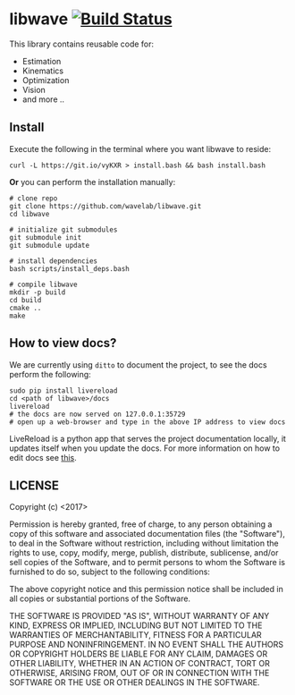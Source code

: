 # libwave [![Build Status](https://travis-ci.org/wavelab/libwave.png)][1]

This library contains reusable code for:

- Estimation
- Kinematics
- Optimization
- Vision
- and more ..


## Install

Execute the following in the terminal where you want libwave to reside:

    curl -L https://git.io/vyKXR > install.bash && bash install.bash

**Or** you can perform the installation manually:

    # clone repo
    git clone https://github.com/wavelab/libwave.git
    cd libwave

    # initialize git submodules
    git submodule init
    git submodule update

    # install dependencies
    bash scripts/install_deps.bash

    # compile libwave
    mkdir -p build
    cd build
    cmake ..
    make


## How to view docs?

We are currently using `ditto` to document the project, to see the docs perform
the following:

    sudo pip install livereload
    cd <path of libwave>/docs
    livereload
    # the docs are now served on 127.0.0.1:35729
    # open up a web-browser and type in the above IP address to view docs

LiveReload is a python app that serves the project documentation locally, it
updates itself when you update the docs. For more information on how to edit
docs see [this][edit_docs].


## LICENSE

Copyright (c) <2017> <Wavelab>

Permission is hereby granted, free of charge, to any person obtaining a copy
of this software and associated documentation files (the "Software"), to deal
in the Software without restriction, including without limitation the rights
to use, copy, modify, merge, publish, distribute, sublicense, and/or sell
copies of the Software, and to permit persons to whom the Software is
furnished to do so, subject to the following conditions:

The above copyright notice and this permission notice shall be included in all
copies or substantial portions of the Software.

THE SOFTWARE IS PROVIDED "AS IS", WITHOUT WARRANTY OF ANY KIND, EXPRESS OR
IMPLIED, INCLUDING BUT NOT LIMITED TO THE WARRANTIES OF MERCHANTABILITY,
FITNESS FOR A PARTICULAR PURPOSE AND NONINFRINGEMENT. IN NO EVENT SHALL THE
AUTHORS OR COPYRIGHT HOLDERS BE LIABLE FOR ANY CLAIM, DAMAGES OR OTHER
LIABILITY, WHETHER IN AN ACTION OF CONTRACT, TORT OR OTHERWISE, ARISING FROM,
OUT OF OR IN CONNECTION WITH THE SOFTWARE OR THE USE OR OTHER DEALINGS IN THE
SOFTWARE.

[1]: https://travis-ci.org/wavelab/libwave
[edit_docs]: http://chutsu.github.io/ditto/#docs/how_do_i_use_ditto
